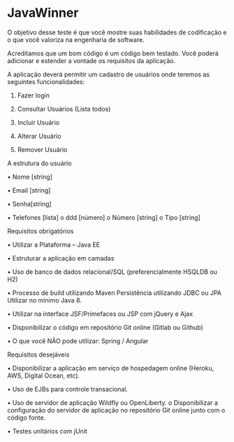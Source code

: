# JavaWinner

O objetivo desse teste é que você mostre suas habilidades de codificação e o que você valoriza na engenharia de software.

Acreditamos que um bom código é um código bem testado. Você poderá adicionar e estender a vontade os requisitos da aplicação.

A aplicação deverá permitir um cadastro de usuários onde teremos as seguintes funcionalidades:

1. Fazer login

2. Consultar Usuários (Lista todos)

3. Incluir Usuário

4. Alterar Usuário

5. Remover Usuário



A estrutura do usuário

• Nome [string]

• Email [string]

• Senha[string]

• Telefones [lista] o ddd [número] o Número [string] o Tipo [string]



Requisitos obrigatórios

• Utilizar a Plataforma – Java EE

• Estruturar a aplicação em camadas

• Uso de banco de dados relacional/SQL (preferencialmente HSQLDB ou H2)

• Processo de build utilizando Maven Persistência utilizando JDBC ou JPA Utilizar no mínimo Java 8.

• Utilizar na interface JSF/Primefaces ou JSP com jQuery e Ajax

• Disponibilizar o código em repositório Git online (Gitlab ou Github)

• O que você NÃO pode utilizar: Spring / Angular



Requisitos desejáveis

• Disponibilizar a aplicação em serviço de hospedagem online (Heroku, AWS, Digital Ocean, etc).

• Uso de EJBs para controle transacional.

• Uso de servidor de aplicação Wildfly ou OpenLiberty. o Disponibilizar a configuração do servidor de aplicação no repositório Git online junto com o código fonte.

• Testes unitários com jUnit

